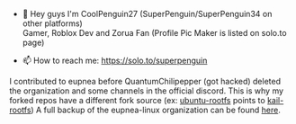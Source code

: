 - 👋 Hey guys I'm CoolPenguin27 (SuperPenguin/SuperPenguin34 on other platforms)                                  
Gamer, Roblox Dev and Zorua Fan (Profile Pic Maker is listed on solo.to page)

- 📫 How to reach me: https://solo.to/superpenguin

I contributed to eupnea before QuantumChilipepper (got hacked) deleted the organization and some channels in the official discord.
This is why my forked repos have a different fork source (ex: [ubuntu-rootfs](https://github.com/CoolPenguin27/ubuntu-rootfs) points to [kail-rootfs](https://github.com/natesway/kali-rootfs))
A full backup of the eupnea-linux organization can be found [here](https://github.com/eupnea-linux-backup).
<!---
CoolPenguin27/CoolPenguin27 is a ✨ special ✨ repository because its `README.md` (this file) appears on your GitHub profile.
You can click the Preview link to take a look at your changes.
--->
